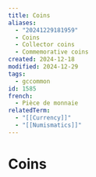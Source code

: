 ```yaml
---
title: Coins
aliases:
  - "20241229181959"
  - Coins
  - Collector coins
  - Commemorative coins
created: 2024-12-18
modified: 2024-12-29
tags:
  - gccommon
id: 1585
french:
  - Pièce de monnaie
relatedTerm:
  - "[[Currency]]"
  - "[[Numismatics]]"
---
```

# Coins
